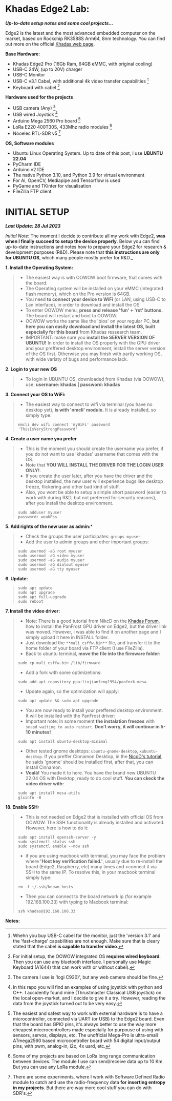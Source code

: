 # Khadas Edge2 Lab: 
**_Up-to-date setup notes and some cool projects..._**

Edge2 is the latest and the most advanced embedded computer on the market, based on Rockchip RK3588S Arm64, 8nm technology. You can find out more on the official [Khadas web page](https://www.khadas.com/edge2).

**Base Hardware:**
- Khadas Edge2 Pro (16Gb Ram, 64GB eMMC, with original cooling)
- USB-C 24W, (up to 20V) charger
- USB-C Monitor
- USB-C v3.1 Cabel, with additional 4k video transfer capabilities [^1]
- Keyboard with cabel [^2]

**Hardware used for the projects**
- USB camera (Any) [^3]
- USB wired Joystick [^4]
- Arduino Mega 2560 Pro board [^5]
- LoRa E220 400T30S, 433Mhz radio modules [^6]
- Nooelec RTL-SDR v5 [^7]

**OS, Software modules**
- Ubuntu Linux Operating System. Up to date of this post, I use **UBUNTU 22.04**
- PyCharm IDE
- Arduino v2 IDE
- The native Python 3.10, and Python 3.9 for virtual environment
- For Ai, OpenCV, Mediapipe and Tensorflow is used
- PyGame and TKinter for visualisation
- FileZilla FTP client

# INITIAL SETUP
**_Last Update: 28 Jul 2023_**

_Initial Note_: The moment I decide to contribute all my work with Edge2, **was when I finally succeed to setup the device properly**. Below you can find up-to-date instructions and notes how to prepare your Edge2 for research & development purposes (R&D). Please note that **this instructions are only for UBUNTU OS**, which many people mostly prefer for R&D._ 

**1. Install the Operating System:**
>- The easiest way is with OOWOW boot firmware, that comes with the board.
>- The Operating system will be installed on your eMMC (integrated flash memory), which on the Pro version is 64GB.
>- You need **to connect your device to WiFi** (or LAN, using USB-C to Lan interface), in order to download and install the OS
>- To enter OOWOW menu, **press and release 'fun' + 'rst' buttons.** The board will restart and boot to OOWOW.
>- OOWOW works the same like the 'bios' on your regular PC, **but here you can easily download and install the latest OS, built especially for this board** from Khadas ressearch team.
>- IMPORTANT: make sure you **install the SERVER VERSION OF UBUNTU!** In order to install the OS properly with the GPU driver and your preffered desktop environment, install the server version of the OS first. Otherwise you may finish with partly working OS, with wide variaty of bugs and performance lack.

**2. Login to your new OS**
>- To login in UBUNTU OS, downloaded from Khadas (via OOWOW), use: **username: khadas  | password: khadas**

**3. Connect your OS to WiFi:**
>- The easiest way to connect to wifi via terminal (you have no desktop yet), **is with 'nmcli' module.** It is already installed, so simply type:
>```
>nmcli dev wifi connect 'myWiFi' password 'ThisIsVeryStrongPassword'
>```

**4. Create a user name you prefer**
>- This is the moment you should create the username you prefer, if you do not want to use 'khadas' username that comes with the OS.
>- Note that **YOU WILL INSTALL THE DRIVER FOR THE LOGIN USER ONLY!**.
>- If you create the user later, after you have the driver and the desktop installed, the new user will experience bugs like desktop freeze, flickering and other bad kind of stuff.
>- Also, you wont be able to setup a simple short password (easier to work with during R&D, but not preferred for security reasons), after you install the desktop environment.
>```
>sudo adduser myuser
>password: weakPss
>```

**5. Add rights of the new user as admin:***
>- Check the groups the user participates:
>`groups myuser`
>- Add the user to admin groups and other important groups:
>```
>sudo usermod -aG root myuser
>sudo usermod -aG video myuser
>sudo usermod -aG audio myuser
>sudo usermod -aG dialout myuser
>sudo usermod -aG tty myuser
>```

**6. Update:**
>```
>sudo apt update
>sudo apt upgrade
>sudo apt full-upgrade
>sudo reboot
>```

**7. Install the video driver:**
>- Note: There is a good tutorial from NikcD on the [Khadas Forum](https://forum.khadas.com/t/video-how-to-install-panfrost-gpu-driver-on-ubuntu-22-04/17501), how to install the PanFrost GPU driver on Edge2, but the driver link was moved. However, I was able to find it on another page and I simply upload it here in INSTALL folder. 
>- Just download the `**mali_csffw.bin**` file, and transfer it to the home folder of your board via FTP client (I use FileZilla).
>- Back to ubuntu terminal, **move the file into the firmware folder:**
>```
>sudo cp mali_csffw.bin /lib/firmware
>```
>- Add a fork with some optimizetions:
>```
>sudo add-apt-repository ppa:liujianfeng1994/panfork-mesa
>```
>- Update again, so the optimization will apply:
>```
>sudo apt update && sudo apt upgrade
>```
>- You are now ready to install your preffered desktop environment. It will be installed with the PanFrost driver:
>- Important note: In some moment **the instalation freezes** with `snapd waiting to auto restart`. **Don't worry, it will continue in 5-10 minutes!**
>```
>sudo apt install ubuntu-desktop-minimal
>```
>- Other tested gnome desktops: `ubuntu-gnome-desktop`, `xubuntu-desktop`. If you preffer Cinnamon Desktop, in the [NicoD's tutorial](https://forum.khadas.com/t/video-how-to-install-panfrost-gpu-driver-on-ubuntu-22-04/17501), he saids 'gnome' should be installed first, after that, you can install Cinnamon.
>- **Voalá!** You made it to here. You have the brand new UBUNTU 22.04 OS with Desktop, ready to do cool stuff. **You can ckeck the video driver with:**
>```
>sudo apt install mesa-utils
>glxinfo -B
>```



**18. Enable SSH:**
>- This is not needed on Edge2 that is installed with official OS from OOWOW. The SSH functionality is already installed and activated. However, here is how to do it:
>```
>sudo apt install openssh-server -y
>sudo systemctl status ssh
>sudo systemctl enable --now ssh
>```
>- if you are using macbook with terminal, you may face the problem where **'Host key verification failed.'**, usually due to re-install the board (Edge2, Raspberry, etc) many times and >connect it via SSH to the same IP. To resolve this, in your macbook terminal simply type:
>```
>rm -f ~/.ssh/known_hosts
>```
>- Then you can connect to the board network ip (for example 192.168.100.33) with typing to Macbook terminal: 
>```
>ssh khadas@192.168.100.33
>```







**Notes:**
[^1]: Whehn you buy USB-C cabel for the monitor, just the 'version 3.1' and the 'fast-charge' capabilities are not enough. Make sure that is cleary stated that the cabel **is capable to transfer video**.
[^2]: For initial setup, the OOWOW integrated OS **requires wired keyboard**. Then you can use any bluetooth interface. I personally use Magic Keyboard (A1644) that can work with or without cabel).
[^3]: The camera I use is 'logi C920)', but any web camera should be fine.
[^4]: In this repo you will find an examples of using joystick with python and C++. I accidently found mine (Thrustmaster Classical USB joystick) on the local open-market, and I decide to give it a try. However, reading the data from the joystick turned out to be very easy.
[^5]: The easiest and safest way to work with external hardware is to have a microcontroller, connected via UART (or USB) to the Edge2 board. Even that the board has GPIO pins, it's always better to use the way more cheapest miccrocontrollers made especially for purpouse of using with sensors, servos, displays, etc. The unofficial Mega-Pro is ultra-small ATmega2560 based microcontroller board with 54 digital input/output pins, with pwm, analog-in, i2c, 4x uard, etc.
[^6]: Some of my projects are based on LoRa long range communication between devices. The module I use can send/receive data up to 10 Km. But you can use any LoRa module.
[^7]: There are some experiments, where I work with Software Defined Radio module to catch and use the radio-frequency data **for inserting entropy in my projects**. But there are way more cool stuff you can do with SDR's.

